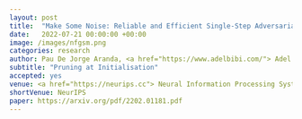 ```yaml
---
layout: post
title:  "Make Some Noise: Reliable and Efficient Single-Step Adversarial Training"
date:   2022-07-21 00:00:00 +00:00
image: /images/nfgsm.png
categories: research
author: Pau De Jorge Aranda, <a href="https://www.adelbibi.com/"> Adel Bibi </a>, <a href="https://ricvolpi.github.io/"> Ricardo Volpi</a>, <strong> Amartya Sanyal </strong>, <a href="https://www.robots.ox.ac.uk/~phst/">Philip H.S. Torr</a>,   <a href="https://europe.naverlabs.com/people_user/gregory-rogez/"> Grégory Rogez </a>, <a href="https://puneetkdokania.github.io/">Puneet Dokania</a>
subtitle: "Pruning at Initialisation"
accepted: yes
venue: <a href="https://neurips.cc"> Neural Information Processing Systems</a> (NeurIPS) 2022.
shortVenue: NeurIPS
paper: https://arxiv.org/pdf/2202.01181.pdf
---
```

